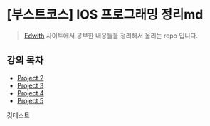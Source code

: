 # [부스트코스] IOS 프로그래밍 정리md

> [Edwith](https://www.edwith.org) 사이트에서 공부한 내용들을 정리해서 올리는 repo 입니다.

## 강의 목차
* [Project 2](./lecture/project_2.md)
* [Project 3](./lecture/project_3.md)
* [Project 4](./lecture/project_4.md)
* [Project 5](./lecture/project_5.md)

깃테스트